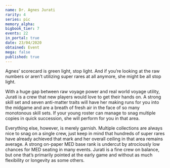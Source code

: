 ```yaml
---
name: Dr. Agnes Jurati
rarity: 4
series: pic
memory_alpha:
bigbook_tier: 7
events: 22
in_portal: true
date: 23/04/2020
obtained: Event
mega: false
published: true
---
```


Agnes’ scorecard is green light, stop light. And if you’re looking at the raw numbers or aren’t utilizing super rares at all anymore, she might be all stop light.

With a huge gap between raw voyage power and real world voyage utility, Jurati is a crew that new players would love to get their hands on. A strong skill set and seven anti-matter traits will have her making runs for you into the midgame and are a breath of fresh air in the face of so many monotonous skill sets. If your young roster can manage to snag multiple copies in quick succession, she will perform for you in that area.

Everything else, however, is merely garnish. Multiple collections are always nice to snag on a single crew, just keep in mind that hundreds of super rares have already achieved that mark and her overall ceiling in that area remains average. A strong on-paper MED base rank is undercut by atrociously low chances for MED seating in many events. Jurati is a fine crew on balance, but one that’s primarily pointed at the early game and without as much flexibility or longevity as some others.

